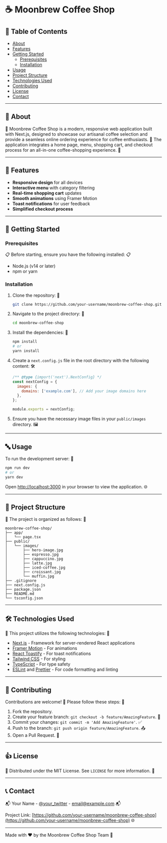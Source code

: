# ☕ Moonbrew Coffee Shop

## 📖 Table of Contents
- [About](#-about)
- [Features](#-features)
- [Getting Started](#-getting-started)
  - [Prerequisites](#prerequisites)
  - [Installation](#installation)
- [Usage](#-usage)
- [Project Structure](#-project-structure)
- [Technologies Used](#-technologies-used)
- [Contributing](#-contributing)
- [License](#-license)
- [Contact](#-contact)

---

## 🚀 About
🌟 Moonbrew Coffee Shop is a modern, responsive web application built with Next.js, designed to showcase our artisanal coffee selection and provide a seamless online ordering experience for coffee enthusiasts. 🌟 The application integrates a home page, menu, shopping cart, and checkout process for an all-in-one coffee-shopping experience. 🌟

---

## 🌟 Features
- **Responsive design** for all devices
- **Interactive menu** with category filtering
- **Real-time shopping cart** updates
- **Smooth animations** using Framer Motion
- **Toast notifications** for user feedback
- **Simplified checkout process**

---

## 🏁 Getting Started

### Prerequisites
📋 Before starting, ensure you have the following installed: 📋
- Node.js (v14 or later)
- npm or yarn

### Installation
1. Clone the repository: 🌱
   ```bash
   git clone https://github.com/your-username/moonbrew-coffee-shop.git
   ```
2. Navigate to the project directory: 📁
   ```bash
   cd moonbrew-coffee-shop
   ```
3. Install the dependencies: 🔧
   ```bash
   npm install
   # or
   yarn install
   ```
4. Create a `next.config.js` file in the root directory with the following content: 🛠️
   ```javascript
   /** @type {import('next').NextConfig} */
   const nextConfig = {
     images: {
       domains: ['example.com'], // Add your image domains here
     },
   };

   module.exports = nextConfig;
   ```
5. Ensure you have the necessary image files in your `public/images` directory. 🖼️

---

## 🔤 Usage
To run the development server: 🚀
```bash
npm run dev
# or
yarn dev
```

Open [http://localhost:3000](http://localhost:3000) in your browser to view the application. 🌐

---

## 💂️ Project Structure
📁 The project is organized as follows: 📁
```plaintext
moonbrew-coffee-shop/
├── app/
│   └── page.tsx
├── public/
│   └── images/
│       ├── hero-image.jpg
│       ├── espresso.jpg
│       ├── cappuccino.jpg
│       ├── latte.jpg
│       ├── iced-coffee.jpg
│       ├── croissant.jpg
│       └── muffin.jpg
├── .gitignore
├── next.config.js
├── package.json
├── README.md
└── tsconfig.json
```

---

## 🛠 Technologies Used
🚀 This project utilizes the following technologies: 🚀
- [Next.js](https://nextjs.org/) - Framework for server-rendered React applications
- [Framer Motion](https://www.framer.com/motion/) - For animations
- [React Toastify](https://github.com/fkhadra/react-toastify) - For toast notifications
- [Tailwind CSS](https://tailwindcss.com/) - For styling
- [TypeScript](https://www.typescriptlang.org/) - For type safety
- [ESLint](https://eslint.org/) and [Prettier](https://prettier.io/) - For code formatting and linting

---

## 🤝 Contributing
Contributions are welcome! 🎉 Please follow these steps: 🎉
1. Fork the repository.
2. Create your feature branch: `git checkout -b feature/AmazingFeature`. 🎨
3. Commit your changes: `git commit -m 'Add AmazingFeature'`. ✅
4. Push to the branch: `git push origin feature/AmazingFeature`. 📤
5. Open a Pull Request. 🚀

---

## 👍 License
🌟 Distributed under the MIT License. See `LICENSE` for more information. 🌟

---

## 📞 Contact
📬 Your Name - [@your_twitter](https://twitter.com/your_twitter) - [email@example.com](mailto:email@example.com) 📬

Project Link: [https://github.com/your-username/moonbrew-coffee-shop](https://github.com/your-username/moonbrew-coffee-shop) 🌐

---

Made with ❤️ by the Moonbrew Coffee Shop Team 🌟

